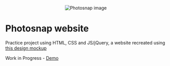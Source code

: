 <p align="center"><img src="https://i.imgur.com/J1TU8ae.jpg" alt="Photosnap image"></p>

# Photosnap website

Practice project using HTML, CSS and JS/jQuery, a website recreated using [this design mockup](https://www.figma.com/file/hPcXk9PHe6IzzMNZR9vpzr/photosnap-multi-page-website?node-id=0%3A1)

Work in Progress - [Demo](https://quizzical-hopper-4f7648.netlify.app/)
